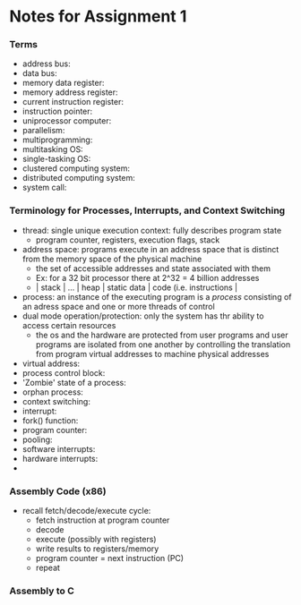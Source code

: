 # Notes for Assignment 1 

### Terms

- address bus:
- data bus:
- memory data register: 
- memory address register:
- current instruction register:
- instruction pointer:
- uniprocessor computer:
- parallelism:
- multiprogramming: 
- multitasking OS: 
- single-tasking OS:
- clustered computing system:
- distributed computing system:
- system call:

### Terminology for Processes, Interrupts, and Context Switching
- thread: single unique execution context: fully describes program state
	- program counter, registers, execution flags, stack
- address space: programs execute in an address space that is distinct from the memory space of the physical machine
	- the set of accessible addresses and state associated with them
	- Ex: for a 32 bit processor there at 2^32 = 4 billion addresses
	- | stack | ... | heap | static data | code (i.e. instructions |
- process: an instance of the executing program is a *process* consisting of an adress space and one or more threads of control
- dual mode operation/protection: only the system has thr ability to access certain resources 
	- the os and the hardware are protected from user programs and user programs are isolated from one another by controlling the translation from program virtual addresses to machine physical addresses
- virtual address:
- process control block:
- 'Zombie' state of a process:
- orphan process:
- context switching:
- interrupt:
- fork() function: 
- program counter:
- pooling:
- software interrupts:
- hardware interrupts:
-  

### Assembly Code (x86)
- recall fetch/decode/execute cycle:
	- fetch instruction at program counter
	- decode
	- execute (possibly with registers)
	- write results to registers/memory 
	- program counter = next instruction (PC)
	- repeat


### Assembly to C
